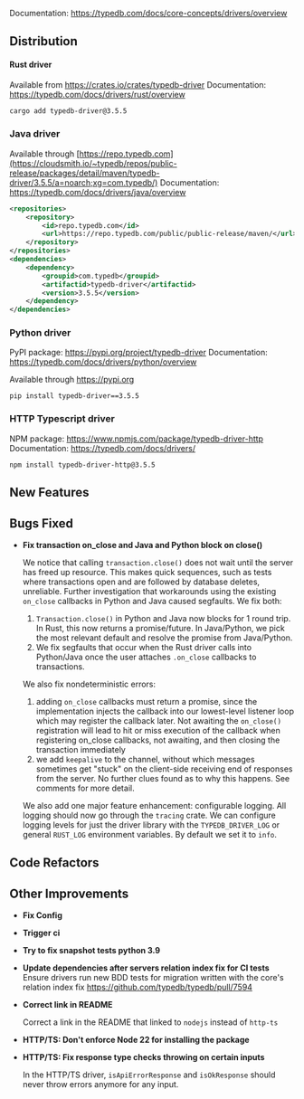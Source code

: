 Documentation: https://typedb.com/docs/core-concepts/drivers/overview

## Distribution

#### Rust driver

Available from https://crates.io/crates/typedb-driver
Documentation: https://typedb.com/docs/drivers/rust/overview


```sh
cargo add typedb-driver@3.5.5
```


### Java driver

Available through [https://repo.typedb.com](https://cloudsmith.io/~typedb/repos/public-release/packages/detail/maven/typedb-driver/3.5.5/a=noarch;xg=com.typedb/)
Documentation: https://typedb.com/docs/drivers/java/overview

```xml
<repositories>
    <repository>
        <id>repo.typedb.com</id>
        <url>https://repo.typedb.com/public/public-release/maven/</url>
    </repository>
</repositories>
<dependencies>
    <dependency>
        <groupid>com.typedb</groupid>
        <artifactid>typedb-driver</artifactid>
        <version>3.5.5</version>
    </dependency>
</dependencies>
```

### Python driver

PyPI package: https://pypi.org/project/typedb-driver
Documentation: https://typedb.com/docs/drivers/python/overview

Available through https://pypi.org

[//]: # (TODO: Python's RC/Alpha/Beta versions are formatted differently. Don't foget to update manually until we make an automation)
```
pip install typedb-driver==3.5.5
```

### HTTP Typescript driver

[//]: # (TODO: Update docs link)

NPM package: https://www.npmjs.com/package/typedb-driver-http
Documentation: https://typedb.com/docs/drivers/

```
npm install typedb-driver-http@3.5.5
```


## New Features


## Bugs Fixed
- **Fix transaction on_close and Java and Python block on close()**
  
  We notice that calling `transaction.close()` does not wait until the server has freed up resource. This makes quick sequences, such as tests where transactions open and are followed by database deletes, unreliable. Further investigation that workarounds using the existing `on_close` callbacks in Python and Java caused segfaults. We fix both:
  
  1) `Transaction.close()` in Python and Java now blocks for 1 round trip. In Rust, this now returns a promise/future. In Java/Python, we pick the most relevant default and resolve the promise from Java/Python.
  2) We fix segfaults that occur when the Rust driver calls into Python/Java once the user attaches `.on_close` callbacks to transactions. 
  
  We also fix nondeterministic errors:
  1) adding `on_close` callbacks must return a promise, since the implementation injects the callback into our lowest-level listener loop which may register the callback later. Not awaiting the `on_close()` registration will lead to hit or miss execution of the callback when registering on_close callbacks, not awaiting, and then closing the transaction immediately
  2) we add `keepalive` to the channel, without which messages sometimes get "stuck" on the client-side receiving end of responses from the server. No further clues found as to why this happens. See comments for more detail.
  
  We also add one major feature enhancement: configurable logging. All logging should now go through the `tracing` crate. We can configure logging levels for just the driver library with the `TYPEDB_DRIVER_LOG` or general `RUST_LOG` environment variables. By default we set it to `info`.
  
  

## Code Refactors


## Other Improvements
- **Fix Config**

- **Trigger ci**

- **Try to fix snapshot tests python 3.9**

- **Update dependencies after servers relation index fix for CI tests**
  Ensure drivers run new BDD tests for migration written with the core's relation index fix https://github.com/typedb/typedb/pull/7594
  
  
- **Correct link in README**
  
  Correct a link in the README that linked to `nodejs` instead of `http-ts`
  
  
- **HTTP/TS: Don't enforce Node 22 for installing the package**

- **HTTP/TS: Fix response type checks throwing on certain inputs**
  
  In the HTTP/TS driver, `isApiErrorResponse` and `isOkResponse` should never throw errors anymore for any input.
  
  
    

